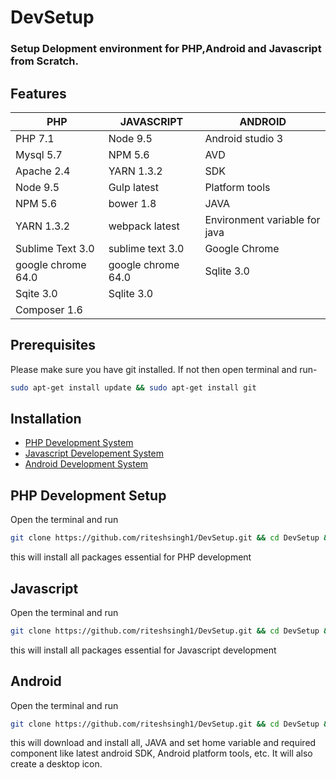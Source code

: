 # DevSetup
### Setup Delopment environment for PHP,Android and Javascript from Scratch.

## Features
 

PHP 				| JAVASCRIPT   				| ANDROID
---     			| ---						| ---
PHP  7.1			| Node 9.5					| Android studio 3
Mysql  5.7			| NPM 5.6					| AVD
Apache  2.4			| YARN 1.3.2				| SDK
Node 9.5			| Gulp latest				| Platform tools
NPM  5.6			| bower 1.8					| JAVA 	
YARN 1.3.2			| webpack latest			| Environment variable for java
Sublime Text 3.0 	| sublime text 3.0			| Google Chrome
google chrome 64.0	| google chrome 64.0		| Sqlite 3.0	
Sqite 3.0			| Sqlite 3.0				|
Composer 1.6		| 							|



## Prerequisites

Please make sure you have git installed. If not then open terminal and run-


```bash
sudo apt-get install update && sudo apt-get install git
```


## Installation

* [PHP Development System](#php-development-setup)
* [Javascript Developement System](#javascript)
* [Android Development System](#android)


## PHP Development Setup

Open the terminal and run

```bash
git clone https://github.com/riteshsingh1/DevSetup.git && cd DevSetup && sh ./ubuntu-php.sh
```

this will install all packages essential for PHP development

## Javascript
Open the terminal and run

```bash
git clone https://github.com/riteshsingh1/DevSetup.git && cd DevSetup && sh ./ubuntu-js.sh
```

this will install all packages essential for Javascript development


## Android
Open the terminal and run

```bash
git clone https://github.com/riteshsingh1/DevSetup.git && cd DevSetup && sh ./ubuntu-android.sh
```

this will download and install all, JAVA and set home variable and required component like latest android SDK, Android platform tools, etc. It will also create a desktop icon.
